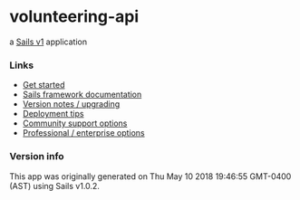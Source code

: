 # volunteering-api

a [Sails v1](https://sailsjs.com) application


### Links

+ [Get started](https://sailsjs.com/get-started)
+ [Sails framework documentation](https://sailsjs.com/documentation)
+ [Version notes / upgrading](https://sailsjs.com/documentation/upgrading)
+ [Deployment tips](https://sailsjs.com/documentation/concepts/deployment)
+ [Community support options](https://sailsjs.com/support)
+ [Professional / enterprise options](https://sailsjs.com/enterprise)


### Version info

This app was originally generated on Thu May 10 2018 19:46:55 GMT-0400 (AST) using Sails v1.0.2.

<!-- Internally, Sails used [`sails-generate@1.15.25`](https://github.com/balderdashy/sails-generate/tree/v1.15.25/lib/core-generators/new). -->



<!--
Note:  Generators are usually run using the globally-installed `sails` CLI (command-line interface).  This CLI version is _environment-specific_ rather than app-specific, thus over time, as a project's dependencies are upgraded or the project is worked on by different developers on different computers using different versions of Node.js, the Sails dependency in its package.json file may differ from the globally-installed Sails CLI release it was originally generated with.  (Be sure to always check out the relevant [upgrading guides](https://sailsjs.com/upgrading) before upgrading the version of Sails used by your app.  If you're stuck, [get help here](https://sailsjs.com/support).)
-->

